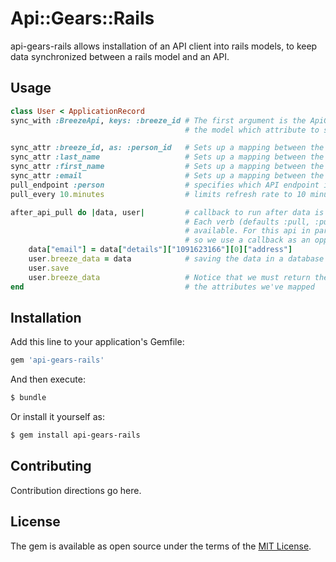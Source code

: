 # Api::Gears::Rails
api-gears-rails allows installation of an API client into rails models, to keep data synchronized between a rails model and an API.

## Usage
```ruby
class User < ApplicationRecord
sync_with :BreezeApi, keys: :breeze_id # The first argument is the ApiGears class you've created for the API, located in app/lib. The keys argument tells
                                       # the model which attribute to send to the API when querying for user data.

sync_attr :breeze_id, as: :person_id   # Sets up a mapping between the model attribute "breeze_id" and the API parameter "person_id"
sync_attr :last_name                   # Sets up a mapping between the model attribute "last_name" and the API parameter "last_name"
sync_attr :first_name                  # Sets up a mapping between the model attribute "first_name" and the API parameter "first_name"
sync_attr :email                       # Sets up a mapping between the model attribute "email" and the API parameter "email"
pull_endpoint :person                  # specifies which API endpoint is used to pull data
pull_every 10.minutes                  # limits refresh rate to 10 minutes.

after_api_pull do |data, user|         # callback to run after data is pulled from the server.
                                       # Each verb (defaults :pull, :push,:create,:read,:update,:destroy) has before and after callbacks
                                       # available. For this api in particular, "email address" is nested deeply in the data structure
                                       # so we use a callback as an opportunity to make it more accessible.
    data["email"] = data["details"]["1091623166"][0]["address"]
    user.breeze_data = data            # saving the data in a database column can aid with debugging
    user.save
    user.breeze_data                   # Notice that we must return the data at the end of the proc so that it can be used to sync
end                                    # the attributes we've mapped
```

## Installation
Add this line to your application's Gemfile:

```ruby
gem 'api-gears-rails'
```

And then execute:
```bash
$ bundle
```

Or install it yourself as:
```bash
$ gem install api-gears-rails
```

## Contributing
Contribution directions go here.

## License
The gem is available as open source under the terms of the [MIT License](https://opensource.org/licenses/MIT).
